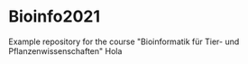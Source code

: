 # Bioinfo2021
Example repository for the course "Bioinformatik für Tier- und Pflanzenwissenschaften" 
Hola